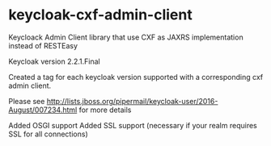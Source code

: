 # keycloak-cxf-admin-client
Keycloack Admin Client library  that use CXF as JAXRS implementation instead of RESTEasy 

Keycloak version 2.2.1.Final

Created a tag for each keycloak version supported with a corresponding cxf admin client.

Please see http://lists.jboss.org/pipermail/keycloak-user/2016-August/007234.html for more details

Added OSGI support
Added SSL support (necessary if your realm requires SSL for all connections)
